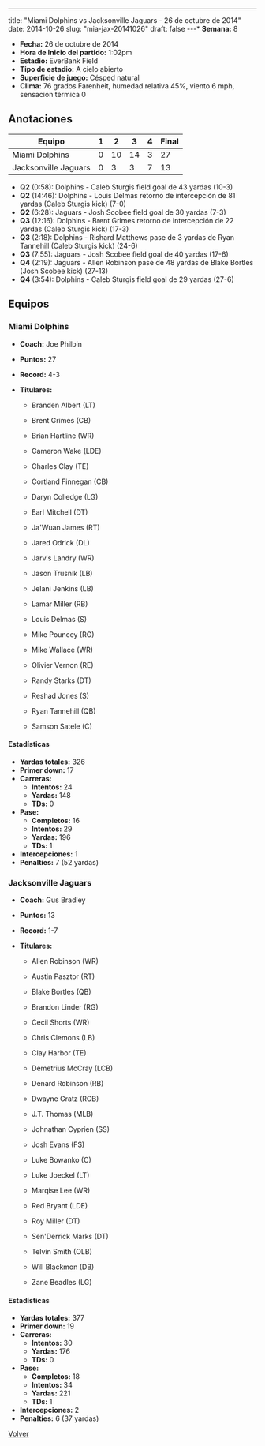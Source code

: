 ---
title: "Miami Dolphins vs Jacksonville Jaguars - 26 de octubre de 2014"
date: 2014-10-26
slug: "mia-jax-20141026"
draft: false
---* **Semana:** 8
* **Fecha:** 26 de octubre de 2014
* **Hora de Inicio del partido:** 1:02pm
* **Estadio:** EverBank Field
* **Tipo de estadio:** A cielo abierto
* **Superficie de juego:** Césped natural
* **Clima:** 76 grados Farenheit, humedad relativa 45%, viento 6 mph, sensación térmica 0




## Anotaciones
| Equipo | 1 | 2 | 3 | 4 | Final |
|--------|---|---|---|---|-------|
| Miami Dolphins  | 0 | 10 | 14 | 3  | 27 |
| Jacksonville Jaguars  | 0 | 3 | 3 | 7  | 13 |
* **Q2** (0:58): Dolphins - Caleb Sturgis field goal de 43 yardas (10-3)
* **Q2** (14:46): Dolphins - Louis Delmas retorno de intercepción de 81 yardas (Caleb Sturgis kick) (7-0)
* **Q2** (6:28): Jaguars - Josh Scobee field goal de 30 yardas (7-3)
* **Q3** (12:16): Dolphins - Brent Grimes retorno de intercepción de 22 yardas (Caleb Sturgis kick) (17-3)
* **Q3** (2:18): Dolphins - Rishard Matthews pase de 3 yardas de Ryan Tannehill (Caleb Sturgis kick) (24-6)
* **Q3** (7:55): Jaguars - Josh Scobee field goal de 40 yardas (17-6)
* **Q4** (2:19): Jaguars - Allen Robinson pase de 48 yardas de Blake Bortles (Josh Scobee kick) (27-13)
* **Q4** (3:54): Dolphins - Caleb Sturgis field goal de 29 yardas (27-6)


## Equipos


### Miami Dolphins
* **Coach:** Joe Philbin
* **Puntos:** 27
* **Record:** 4-3
* **Titulares:** 

  * Branden Albert (LT) 

  * Brent Grimes (CB) 

  * Brian Hartline (WR) 

  * Cameron Wake (LDE) 

  * Charles Clay (TE) 

  * Cortland Finnegan (CB) 

  * Daryn Colledge (LG) 

  * Earl Mitchell (DT) 

  * Ja'Wuan James (RT) 

  * Jared Odrick (DL) 

  * Jarvis Landry (WR) 

  * Jason Trusnik (LB) 

  * Jelani Jenkins (LB) 

  * Lamar Miller (RB) 

  * Louis Delmas (S) 

  * Mike Pouncey (RG) 

  * Mike Wallace (WR) 

  * Olivier Vernon (RE) 

  * Randy Starks (DT) 

  * Reshad Jones (S) 

  * Ryan Tannehill (QB) 

  * Samson Satele (C) 

#### Estadísticas
* **Yardas totales:** 326
* **Primer down:** 17
* **Carreras:**
  * **Intentos:** 24
  * **Yardas:** 148
  * **TDs:** 0
* **Pase:**
  * **Completos:** 16
  * **Intentos:** 29
  * **Yardas:** 196
  * **TDs:** 1
* **Intercepciones:** 1
* **Penalties:** 7 (52 yardas)

### Jacksonville Jaguars
* **Coach:** Gus Bradley
* **Puntos:** 13
* **Record:** 1-7
* **Titulares:** 

  * Allen Robinson (WR) 

  * Austin Pasztor (RT) 

  * Blake Bortles (QB) 

  * Brandon Linder (RG) 

  * Cecil Shorts (WR) 

  * Chris Clemons (LB) 

  * Clay Harbor (TE) 

  * Demetrius McCray (LCB) 

  * Denard Robinson (RB) 

  * Dwayne Gratz (RCB) 

  * J.T. Thomas (MLB) 

  * Johnathan Cyprien (SS) 

  * Josh Evans (FS) 

  * Luke Bowanko (C) 

  * Luke Joeckel (LT) 

  * Marqise Lee (WR) 

  * Red Bryant (LDE) 

  * Roy Miller (DT) 

  * Sen'Derrick Marks (DT) 

  * Telvin Smith (OLB) 

  * Will Blackmon (DB) 

  * Zane Beadles (LG) 

#### Estadísticas
* **Yardas totales:** 377
* **Primer down:** 19
* **Carreras:**
  * **Intentos:** 30
  * **Yardas:** 176
  * **TDs:** 0
* **Pase:**
  * **Completos:** 18
  * **Intentos:** 34
  * **Yardas:** 221
  * **TDs:** 1
* **Intercepciones:** 2
* **Penalties:** 6 (37 yardas)


[Volver](/historia/2014)

